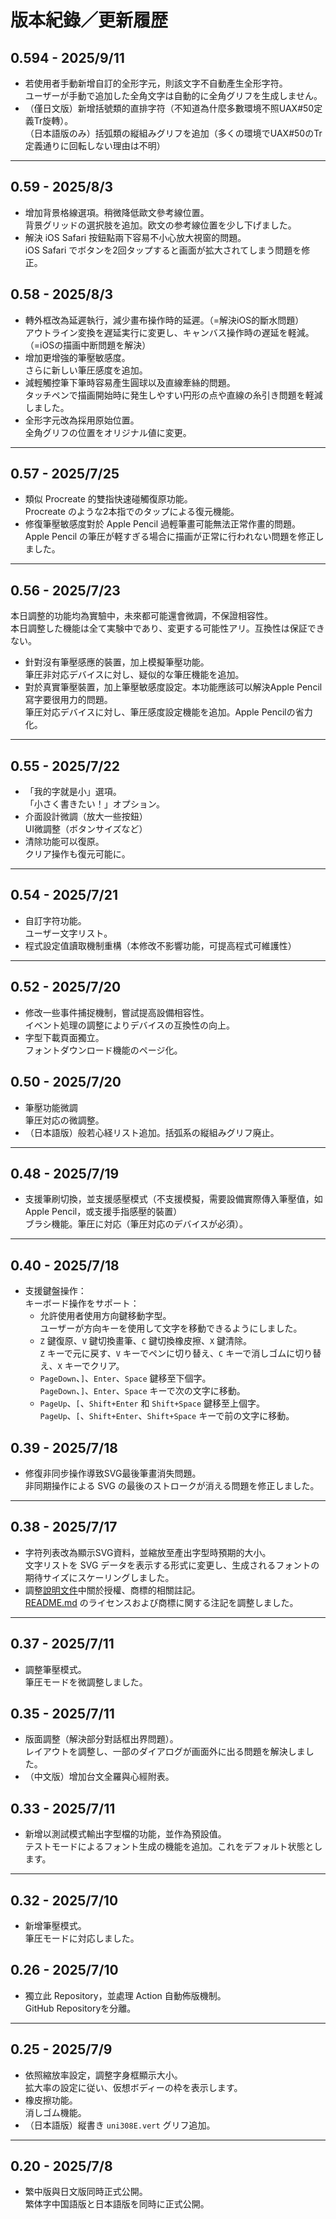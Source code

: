# 版本紀錄／更新履歴

## 0.594 - 2025/9/11

- 若使用者手動新增自訂的全形字元，則該文字不自動產生全形字符。  
  ユーザーが手動で追加した全角文字は自動的に全角グリフを生成しません。
- （僅日文版）新增括號類的直排字符（不知道為什麼多數環境不照UAX#50定義Tr旋轉）。  
（日本語版のみ）括弧類の縦組みグリフを追加（多くの環境でUAX#50のTr定義通りに回転しない理由は不明）

---

## 0.59 - 2025/8/3

- 增加背景格線選項。稍微降低歐文參考線位置。  
  背景グリッドの選択肢を追加。欧文の参考線位置を少し下げました。
- 解決 iOS Safari 按鈕點兩下容易不小心放大視窗的問題。  
  iOS Safari でボタンを2回タップすると画面が拡大されてしまう問題を修正。

## 0.58 - 2025/8/3

- 轉外框改為延遲執行，減少畫布操作時的延遲。（=解決iOS的斷水問題）  
  アウトライン変換を遅延実行に変更し、キャンバス操作時の遅延を軽減。（=iOSの描画中断問題を解決）
- 增加更增強的筆壓敏感度。  
  さらに新しい筆圧感度を追加。
- 減輕觸控筆下筆時容易產生圓球以及直線牽絲的問題。  
  タッチペンで描画開始時に発生しやすい円形の点や直線の糸引き問題を軽減しました。
- 全形字元改為採用原始位置。  
  全角グリフの位置をオリジナル値に変更。

---

## 0.57 - 2025/7/25

- 類似 Procreate 的雙指快速碰觸復原功能。  
  Procreate のような2本指でのタップによる復元機能。
- 修復筆壓敏感度對於 Apple Pencil 過輕筆畫可能無法正常作畫的問題。  
  Apple Pencil の筆圧が軽すぎる場合に描画が正常に行われない問題を修正しました。

---

## 0.56 - 2025/7/23

本日調整的功能均為實驗中，未來都可能還會微調，不保證相容性。  
本日調整した機能は全て実験中であり、変更する可能性アリ。互換性は保証できない。

- 針對沒有筆壓感應的裝置，加上模擬筆壓功能。  
  筆圧非対応デバイスに対し、疑似的な筆圧機能を追加。
- 對於真實筆壓裝置，加上筆壓敏感度設定。本功能應該可以解決Apple Pencil寫字要很用力的問題。  
  筆圧対応デバイスに対し、筆圧感度設定機能を追加。Apple Pencilの省力化。

---

## 0.55 - 2025/7/22

- 「我的字就是小」選項。  
  「小さく書きたい！」オプション。
- 介面設計微調（放大一些按鈕）  
  UI微調整（ボタンサイズなど）
- 清除功能可以復原。  
  クリア操作も復元可能に。

---

## 0.54 - 2025/7/21

- 自訂字符功能。  
  ユーザー文字リスト。
- 程式設定值讀取機制重構（本修改不影響功能，可提高程式可維護性）

---

## 0.52 - 2025/7/20

- 修改一些事件捕捉機制，嘗試提高設備相容性。  
  イベント処理の調整によりデバイスの互換性の向上。
- 字型下載頁面獨立。  
  フォントダウンロード機能のページ化。

## 0.50 - 2025/7/20

- 筆壓功能微調  
  筆圧対応の微調整。
- （日本語版）般若心経リスト追加。括弧系の縦組みグリフ廃止。

---

## 0.48 - 2025/7/19

- 支援筆刷切換，並支援感壓模式（不支援模擬，需要設備實際傳入筆壓值，如Apple Pencil，或支援手指感壓的裝置）  
  ブラシ機能。筆圧に対応（筆圧対応のデバイスが必須）。

---

## 0.40 - 2025/7/18

- 支援鍵盤操作：  
  キーボード操作をサポート：
    - 允許使用者使用方向鍵移動字型。  
      ユーザーが方向キーを使用して文字を移動できるようにしました。
    - `Z` 鍵復原、`V` 鍵切換畫筆、`C` 鍵切換橡皮擦、`X` 鍵清除。  
      `Z` キーで元に戻す、`V` キーでペンに切り替え、`C` キーで消しゴムに切り替え、`X` キーでクリア。
    - `PageDown`、`]`、`Enter`、`Space` 鍵移至下個字。  
      `PageDown`、`]`、`Enter`、`Space` キーで次の文字に移動。
    - `PageUp`、`[`、`Shift+Enter` 和 `Shift+Space` 鍵移至上個字。  
      `PageUp`、`[`、`Shift+Enter`、`Shift+Space` キーで前の文字に移動。

## 0.39 - 2025/7/18

- 修復非同步操作導致SVG最後筆畫消失問題。  
  非同期操作による SVG の最後のストロークが消える問題を修正しました。

---

## 0.38 - 2025/7/17

- 字符列表改為顯示SVG資料，並縮放至產出字型時預期的大小。  
  文字リストを SVG データを表示する形式に変更し、生成されるフォントの期待サイズにスケーリングしました。
- 調整[說明文件](README.md)中關於授權、商標的相關註記。  
  [README.md](README.md) のライセンスおよび商標に関する注記を調整しました。

---

## 0.37 - 2025/7/11

- 調整筆壓模式。  
  筆圧モードを微調整しました。

## 0.35 - 2025/7/11

- 版面調整（解決部分對話框出界問題）。  
  レイアウトを調整し、一部のダイアログが画面外に出る問題を解決しました。
- （中文版）增加台文全羅與心經附表。

## 0.33 - 2025/7/11

- 新增以測試模式輸出字型檔的功能，並作為預設值。  
  テストモードによるフォント生成の機能を追加。これをデフォルト状態とします。

---

## 0.32 - 2025/7/10

- 新增筆壓模式。  
  筆圧モードに対応しました。

## 0.26 - 2025/7/10

- 獨立此 Repository，並處理 Action 自動佈版機制。  
  GitHub Repositoryを分離。

---

## 0.25 - 2025/7/9

- 依照縮放率設定，調整字身框顯示大小。  
  拡大率の設定に従い、仮想ボディーの枠を表示します。
- 橡皮擦功能。  
  消しゴム機能。
- （日本語版）縦書き `uni308E.vert` グリフ追加。

---

## 0.20 - 2025/7/8

- 繁中版與日文版同時正式公開。  
  繁体字中国語版と日本語版を同時に正式公開。
